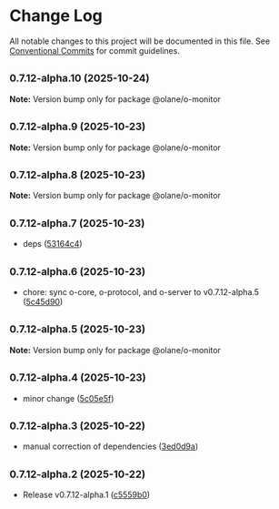 # Change Log

All notable changes to this project will be documented in this file.
See [Conventional Commits](https://conventionalcommits.org) for commit guidelines.

## <small>0.7.12-alpha.10 (2025-10-24)</small>

**Note:** Version bump only for package @olane/o-monitor

## <small>0.7.12-alpha.9 (2025-10-23)</small>

**Note:** Version bump only for package @olane/o-monitor

## <small>0.7.12-alpha.8 (2025-10-23)</small>

**Note:** Version bump only for package @olane/o-monitor

## <small>0.7.12-alpha.7 (2025-10-23)</small>

- deps ([53164c4](https://github.com/olane-labs/olane/commit/53164c4))

## <small>0.7.12-alpha.6 (2025-10-23)</small>

- chore: sync o-core, o-protocol, and o-server to v0.7.12-alpha.5 ([5c45d90](https://github.com/olane-labs/olane/commit/5c45d90))

## <small>0.7.12-alpha.5 (2025-10-23)</small>

**Note:** Version bump only for package @olane/o-monitor

## <small>0.7.12-alpha.4 (2025-10-23)</small>

- minor change ([5c05e5f](https://github.com/olane-labs/olane/commit/5c05e5f))

## <small>0.7.12-alpha.3 (2025-10-22)</small>

- manual correction of dependencies ([3ed0d9a](https://github.com/olane-labs/olane/commit/3ed0d9a))

## <small>0.7.12-alpha.2 (2025-10-22)</small>

- Release v0.7.12-alpha.1 ([c5559b0](https://github.com/olane-labs/olane/commit/c5559b0))
